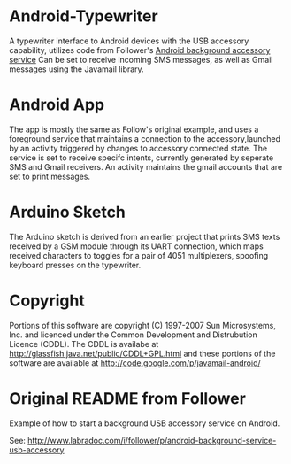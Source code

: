 Android-Typewriter
==================

A typewriter interface to Android devices with the USB accessory capability, utilizes code from Follower's [Android background accessory service](https://github.com/follower/android-background-service-usb-accessory/)
Can be set to receive incoming SMS messages, as well as Gmail messages using the Javamail library.

Android App
===========
The app is mostly the same as Follow's original example, and uses a foreground service that maintains a connection to the accessory,launched by an activity triggered by changes to accessory connected state. The service is set to receive specifc intents, currently generated by seperate SMS and Gmail receivers. An activity maintains the gmail accounts that are set to print messages.

Arduino Sketch
==============
The Arduino sketch is derived from an earlier project that prints SMS texts received by a GSM module through its UART connection, which maps received characters to toggles for a pair of 4051 multiplexers, spoofing keyboard presses on the typewriter.

Copyright
=========

Portions of this software are copyright (C) 1997-2007 Sun Microsystems, Inc. and licenced under the Common Development and Distrubution Licence (CDDL). The CDDL is availabe at http://glassfish.java.net/public/CDDL+GPL.html and these portions of the software are available at http://code.google.com/p/javamail-android/

Original README from Follower
=============================
Example of how to start a background USB accessory service on Android.

  See:  <http://www.labradoc.com/i/follower/p/android-background-service-usb-accessory>

